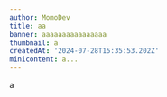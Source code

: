 ```yaml
---
author: MomoDev
title: aa
banner: aaaaaaaaaaaaaaaa
thumbnail: a
createdAt: '2024-07-28T15:35:53.202Z'
minicontent: a...
---
```

a

